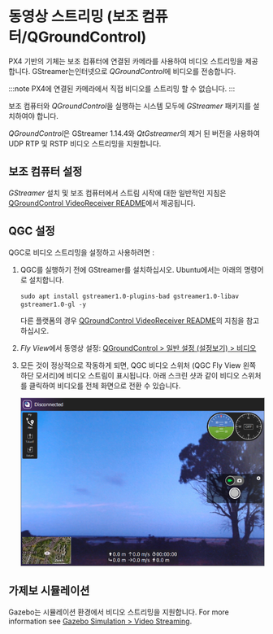 # 동영상 스트리밍 (보조 컴퓨터/QGroundControl)

PX4 기반의 기체는 보조 컴퓨터에 연결된 카메라를 사용하여 비디오 스트리밍을 제공합니다. GStreamer는인터넷으로 *QGroundControl*에 비디오를 전송합니다.

:::note
PX4에 연결된 카메라에서 직접 비디오를 스트리밍 할 수 없습니다.
:::

보조 컴퓨터와 *QGroundControl*을 실행하는 시스템 모두에 *GStreamer* 패키지를 설치하여야 합니다.

*QGroundControl*은 GStreamer 1.14.4와 *QtGstreamer*의 제거 된 버전을 사용하여 UDP RTP 및 RSTP 비디오 스트리밍을 지원합니다.

## 보조 컴퓨터 설정

*GStreamer* 설치 및 보조 컴퓨터에서 스트림 시작에 대한 일반적인 지침은 [QGroundControl VideoReceiver README](https://github.com/mavlink/qgroundcontrol/blob/master/src/VideoReceiver/README.md)에서 제공됩니다.

## QGC 설정

QGC로 비디오 스트리밍을 설정하고 사용하려면 :

1. QGC를 실행하기 전에 GStreamer를 설치하십시오. Ubuntu에서는 아래의 명령어로 설치합니다.
   ```
   sudo apt install gstreamer1.0-plugins-bad gstreamer1.0-libav gstreamer1.0-gl -y
   ```
   다른 플랫폼의 경우 [QGroundControl VideoReceiver README](https://github.com/mavlink/qgroundcontrol/blob/master/src/VideoReceiver/README.md)의 지침을 참고하십시오.
1. *Fly View*에서 동영상 설정: [QGroundControl > 일반 설정 (설정보기) > 비디오 ](https://docs.qgroundcontrol.com/master/en/SettingsView/General.html#video)
1. 모든 것이 정상적으로 작동하게 되면, QGC 비디오 스위처 (QGC Fly View 왼쪽 하단 모서리)에 비디오 스트림이 표시됩니다. 아래 스크린 샷과 같이 비디오 스위처를 클릭하여 비디오를 전체 화면으로 전환  수 있습니다.

   ![QGC에서의 실시간 동영상 전송 화면](../../assets/videostreaming/qgc-screenshot.png)

## 가제보 시뮬레이션

Gazebo는 시뮬레이션 환경에서 비디오 스트리밍을 지원합니다. For more information see [Gazebo Simulation > Video Streaming](../sim_gazebo_classic/README.md#video-streaming).
